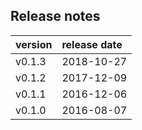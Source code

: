 
## Release notes

| version | release date |
|:--------|:-------------|
| v0.1.3  | 2018-10-27   |
| v0.1.2  | 2017-12-09   |
| v0.1.1  | 2016-12-06   |
| v0.1.0  | 2016-08-07   |



